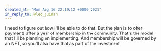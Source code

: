 ```yaml
---
created_at: "Mon Aug 16 22:19:12 +0000 2021"
in_reply_to: @leo_guinan
---
```


I need to figure out how I'll be able to do that. But the plan is to offer payments after a year of membership in the community. That's the model that I'll be planning on implementing. And membership will be governed by an NFT, so you'll also have that as part of the investment